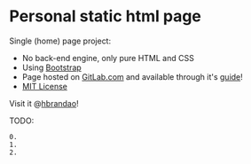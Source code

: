 # Personal static html page

Single (home) page project:

- No back-end engine, only pure HTML and CSS
- Using [Bootstrap](https://getbootstrap.com/)
- Page hosted on [GitLab.com](https://gitlab.com/) and available through it's [guide](https://about.gitlab.com/2016/04/07/gitlab-pages-setup/#add-gitlab-ci)!
- [MIT License](https://opensource.org/licenses/MIT)

Visit it @[hbrandao](http://hbrandao.com.br)!


TODO:
    
    0.
    1.
    2.    